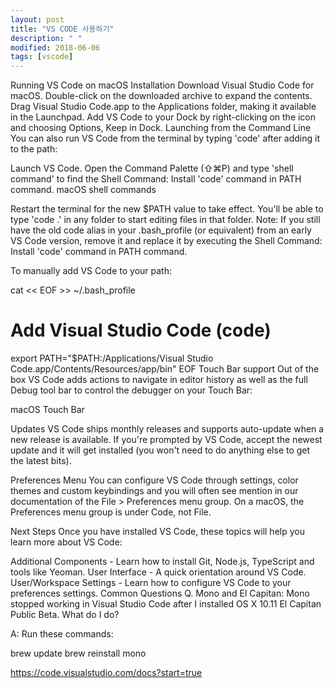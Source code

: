 ```yaml
---
layout: post
title: "VS CODE 사용하기"
description: " "
modified: 2018-06-06
tags: [vscode]
---
```


Running VS Code on macOS
Installation
Download Visual Studio Code for macOS.
Double-click on the downloaded archive to expand the contents.
Drag Visual Studio Code.app to the Applications folder, making it available in the Launchpad.
Add VS Code to your Dock by right-clicking on the icon and choosing Options, Keep in Dock.
Launching from the Command Line
You can also run VS Code from the terminal by typing 'code' after adding it to the path:

Launch VS Code.
Open the Command Palette (⇧⌘P) and type 'shell command' to find the Shell Command: Install 'code' command in PATH command.
macOS shell commands

Restart the terminal for the new \$PATH value to take effect. You'll be able to type 'code .' in any folder to start editing files in that folder.
Note: If you still have the old code alias in your .bash_profile (or equivalent) from an early VS Code version, remove it and replace it by executing the Shell Command: Install 'code' command in PATH command.

To manually add VS Code to your path:

cat << EOF >> ~/.bash_profile

# Add Visual Studio Code (code)

export PATH="\$PATH:/Applications/Visual Studio Code.app/Contents/Resources/app/bin"
EOF
Touch Bar support
Out of the box VS Code adds actions to navigate in editor history as well as the full Debug tool bar to control the debugger on your Touch Bar:

macOS Touch Bar

Updates
VS Code ships monthly releases and supports auto-update when a new release is available. If you're prompted by VS Code, accept the newest update and it will get installed (you won't need to do anything else to get the latest bits).

Preferences Menu
You can configure VS Code through settings, color themes and custom keybindings and you will often see mention in our documentation of the File > Preferences menu group. On a macOS, the Preferences menu group is under Code, not File.

Next Steps
Once you have installed VS Code, these topics will help you learn more about VS Code:

Additional Components - Learn how to install Git, Node.js, TypeScript and tools like Yeoman.
User Interface - A quick orientation around VS Code.
User/Workspace Settings - Learn how to configure VS Code to your preferences settings.
Common Questions
Q. Mono and El Capitan: Mono stopped working in Visual Studio Code after I installed OS X 10.11 El Capitan Public Beta. What do I do?

A: Run these commands:

brew update
brew reinstall mono

https://code.visualstudio.com/docs?start=true
